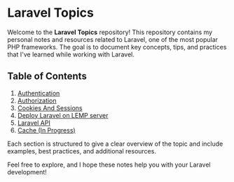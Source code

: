 # Laravel Topics

Welcome to the **Laravel Topics** repository! This repository contains my personal notes and resources related to Laravel, one of the most popular PHP frameworks. The goal is to document key concepts, tips, and practices that I've learned while working with Laravel.

## Table of Contents

1. [Authentication](1.%20Laravel%20Authentication/Laravel%20auth.md)
2. [Authorization](2.%20Laravel%20Authorization/Laravel%20Authorization%2C%20Gates%20and%20Polices.md)
3. [Cookies And Sessions](3.%20Cookies%20and%20Sessions/Cookies%20And%20Sessions.md)
6. [Deploy Laravel on LEMP server](4.%20Laravel%20on%20LEMP/Deploy%20Laravel%20App%20on%20LEMP%20Server.md)
4. [Laravel API](5.%20Laravel%20API/Laravel%20API.md)
5. [Cache (In Progress)]()


Each section is structured to give a clear overview of the topic and include examples, best practices, and additional resources.

Feel free to explore, and I hope these notes help you with your Laravel development!
